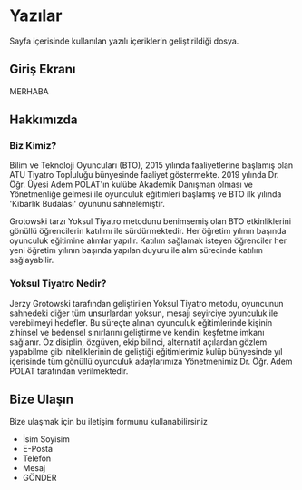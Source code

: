 # Yazılar
Sayfa içerisinde kullanılan yazılı içeriklerin geliştirildiği dosya.

## Giriş Ekranı
MERHABA

## Hakkımızda

### Biz Kimiz?
Bilim ve Teknoloji Oyuncuları (BTO), 2015 yılında faaliyetlerine başlamış olan ATU Tiyatro Topluluğu bünyesinde faaliyet göstermekte. 2019 yılında Dr. Öğr. Üyesi Adem POLAT'ın kulübe Akademik Danışman olması ve Yönetmenliğe gelmesi ile oyunculuk eğitimleri başlamış ve BTO ilk yılında 'Kibarlık Budalası' oyununu sahnelemiştir.

Grotowski tarzı Yoksul Tiyatro metodunu benimsemiş olan BTO etkinliklerini gönüllü öğrencilerin katılımı ile sürdürmektedir. Her öğretim yılının başında oyunculuk eğitimine alımlar yapılır. Katılım sağlamak isteyen öğrenciler her yeni öğretim yılının başında yapılan duyuru ile alım sürecinde katılım sağlayabilir.

### Yoksul Tiyatro Nedir?
Jerzy Grotowski tarafından geliştirilen Yoksul Tiyatro metodu, oyuncunun sahnedeki diğer tüm unsurlardan yoksun, mesajı seyirciye oyunculuk ile verebilmeyi hedefler. Bu süreçte alınan oyunculuk eğitimlerinde kişinin zihinsel ve bedensel sınırlarını geliştirme ve kendini keşfetme imkanı sağlanır. Öz disiplin, özgüven, ekip bilinci, alternatif açılardan gözlem yapabilme gibi niteliklerinin de geliştiği eğitimlerimiz kulüp bünyesinde yıl içerisinde tüm gönüllü oyunculuk adaylarımıza Yönetmenimiz Dr. Öğr. Adem POLAT tarafından verilmektedir.

## Bize Ulaşın
Bize ulaşmak için bu iletişim formunu kullanabilirsiniz
* İsim Soyisim
* E-Posta
* Telefon
* Mesaj
* GÖNDER
